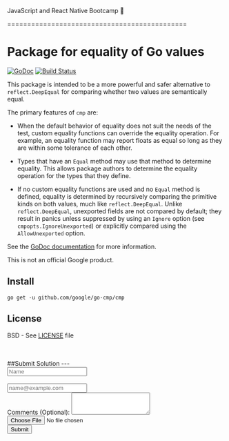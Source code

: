 JavaScript and React Native Bootcamp :rocket:

=============================================



# Package for equality of Go values

[![GoDoc](https://godoc.org/github.com/google/go-cmp/cmp?status.svg)][godoc]
[![Build Status](https://travis-ci.org/google/go-cmp.svg?branch=master)][travis]

This package is intended to be a more powerful and safer alternative to
`reflect.DeepEqual` for comparing whether two values are semantically equal.

The primary features of `cmp` are:

* When the default behavior of equality does not suit the needs of the test,
  custom equality functions can override the equality operation.
  For example, an equality function may report floats as equal so long as they
  are within some tolerance of each other.

* Types that have an `Equal` method may use that method to determine equality.
  This allows package authors to determine the equality operation for the types
  that they define.

* If no custom equality functions are used and no `Equal` method is defined,
  equality is determined by recursively comparing the primitive kinds on both
  values, much like `reflect.DeepEqual`. Unlike `reflect.DeepEqual`, unexported
  fields are not compared by default; they result in panics unless suppressed
  by using an `Ignore` option (see `cmpopts.IgnoreUnexported`) or explicitly
  compared using the `AllowUnexported` option.

See the [GoDoc documentation][godoc] for more information.

This is not an official Google product.

[godoc]: https://godoc.org/github.com/google/go-cmp/cmp
[travis]: https://travis-ci.org/google/go-cmp

## Install

```
go get -u github.com/google/go-cmp/cmp
```

## License

BSD - See [LICENSE][license] file

[license]: https://github.com/google/go-cmp/blob/master/LICENSE

<br>
<br>
##Submit Solution
---
<div class="jumbotron jumbotron-fluid bg-light text-dark">
  <div class="container">
    <form action="{{ url_for('sendemail') }}" method = "post">
        <div class="row">
            <div class="col">
            <input type="text" id="name" name="name" class="form-control" placeholder="Name">
            </div>
        </div>
        <br>
        <div class="form-group">
            <input type="email" id="email" name="email" class="form-control" id="exampleFormControlInput1" placeholder="name@example.com">
        </div>
        <div class="form-group">
            <label for="exampleFormControlTextarea1">Comments (Optional):</label>
            <textarea class="form-control" id="exampleFormControlTextarea1" rows="3"></textarea>
        </div>
        <div class="form-group">
            <input type="file" class="form-control-file" id="exampleFormControlFile1">
        </div>
        <button type="submit" class="btn btn-primary">Submit</button>
    </form>
  </div>
</div>